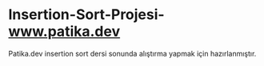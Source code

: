 # Insertion-Sort-Projesi-www.patika.dev
Patika.dev insertion sort dersi sonunda alıştırma yapmak için hazırlanmıştır.
